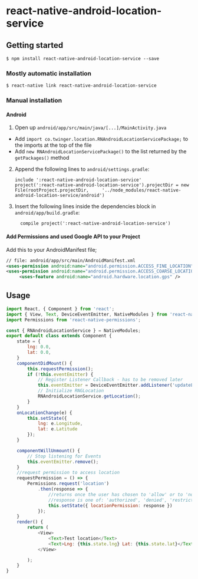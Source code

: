 
# react-native-android-location-service

## Getting started

`$ npm install react-native-android-location-service --save`

### Mostly automatic installation

`$ react-native link react-native-android-location-service`

### Manual installation

#### Android

1. Open up `android/app/src/main/java/[...]/MainActivity.java`
  - Add `import co.twinger.location.RNAndroidLocationServicePackage;` to the imports at the top of the file
  - Add `new RNAndroidLocationServicePackage()` to the list returned by the `getPackages()` method
2. Append the following lines to `android/settings.gradle`:
  	```
  	include ':react-native-android-location-service'
  	project(':react-native-android-location-service').projectDir = new File(rootProject.projectDir, 	'../node_modules/react-native-android-location-service/android')
  	```
3. Insert the following lines inside the dependencies block in `android/app/build.gradle`:
  	```
      compile project(':react-native-android-location-service')
  	```

#### Add Permissions and used Google API to your Project

Add this to your AndroidManifest file;

``` xml
// file: android/app/src/main/AndroidManifest.xml
<uses-permission android:name="android.permission.ACCESS_FINE_LOCATION" />
<uses-permission android:name="android.permission.ACCESS_COARSE_LOCATION" />
	 <uses-feature android:name="android.hardware.location.gps" />

```

## Usage
```javascript
import React, { Component } from 'react';
import { View, Text, DeviceEventEmitter, NativeModules } from 'react-native';
import Permissions from 'react-native-permissions';

const { RNAndroidLocationService } = NativeModules;
export default class extends Component {
    state = {
        lng: 0.0,
        lat: 0.0,
    }
    componentDidMount() {
        this.requestPermission();
        if (!this.eventEmitter) {
            // Register Listener Callback - has to be removed later
            this.eventEmitter = DeviceEventEmitter.addListener('updateLocation', this.onLocationChange.bind(this));
            // Initialize RNGLocation
            RNAndroidLocationService.getLocation();
        }
    }
    onLocationChange(e) {
        this.setState({
            lng: e.Longitude,
            lat: e.Latitude
        });
    }

    componentWillUnmount() {
        // Stop listening for Events
        this.eventEmitter.remove();
    }
    //request permission to access location
    requestPermission = () => {
        Permissions.request('location')
            .then(response => {
                //returns once the user has chosen to 'allow' or to 'not allow' access
                //response is one of: 'authorized', 'denied', 'restricted', or 'undetermined'
                this.setState({ locationPermission: response })
            });
    }
    render() {
        return (
            <View>
                <Text>Test location</Text>
                <Text>Lng: {this.state.lng} Lat: {this.state.lat}</Text>
            </View>

        );
    }
}
```
  